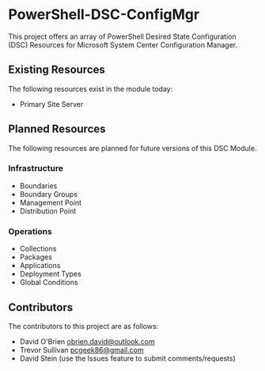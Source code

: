 PowerShell-DSC-ConfigMgr
========================

This project offers an array of PowerShell Desired State Configuration (DSC) Resources for Microsoft System Center Configuration Manager.

Existing Resources
--------

The following resources exist in the module today:
* Primary Site Server

Planned Resources
-------

The following resources are planned for future versions of this DSC Module.

### Infrastructure
* Boundaries
* Boundary Groups
* Management Point
* Distribution Point

### Operations

* Collections
* Packages
* Applications
* Deployment Types
* Global Conditions

Contributors
----------

The contributors to this project are as follows:

* David O'Brien <obrien.david@outlook.com>
* Trevor Sullivan <pcgeek86@gmail.com>
* David Stein (use the Issues feature to submit comments/requests)
